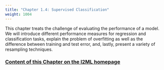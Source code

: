 ```yaml
---
title: "Chapter 1.4: Supervised Classification"
weight: 1004
---
```

This chapter treats the challenge of evaluating the performance of a model. We will introduce different performance measures for regression and classification tasks, explain the problem of overfitting as well as the difference between training and test error, and, lastly, present a variety of resampling techniques.

<!--more-->

### [Content of this Chapter on the I2ML homepage](https://slds-lmu.github.io/i2ml/chapters/04_evaluation/)
